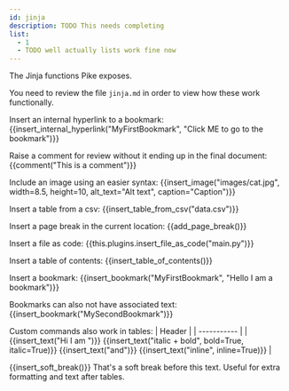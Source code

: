 ```yaml
---
id: jinja
description: TODO This needs completing
list:
  - 1
  - TODO well actually lists work fine now
---
```

The Jinja functions Pike exposes. 

You need to review the file `jinja.md` in order to view how these work functionally.

Insert an internal hyperlink to a bookmark:
{{insert_internal_hyperlink("MyFirstBookmark", "Click ME to go to the bookmark")}}

Raise a comment for review without it ending up in the final document:
{{comment("This is a comment")}}

Include an image using an easier syntax:
{{insert_image("images/cat.jpg", width=8.5, height=10, alt_text="Alt text", caption="Caption")}}

Insert a table from a csv:
{{insert_table_from_csv("data.csv")}}

Insert a page break in the current location:
{{add_page_break()}}

Insert a file as code:
{{this.plugins.insert_file_as_code("main.py")}}

Insert a table of contents:
{{insert_table_of_contents()}}

Insert a bookmark:
{{insert_bookmark("MyFirstBookmark", "Hello I am a bookmark")}}

Bookmarks can also not have associated text:
{{insert_bookmark("MySecondBookmark")}}

Custom commands also work in tables:
| Header      |
| ----------- |
| {{insert_text("Hi I am ")}} {{insert_text("italic + bold", bold=True, italic=True)}} {{insert_text("and")}} {{insert_text("inline", inline=True)}}      |

{{insert_soft_break()}}
That's a soft break before this text. Useful for extra formatting and text after tables.